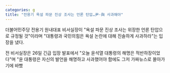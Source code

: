 ```yaml
---
categories: g
title: "전용기 욕설 파문 진상 조사는 언론 탄압…尹·與 사과해야"
---
```

  더불어민주당 전용기 원내대표 비서실장이 "욕설 파문 진상 조사는 위장한 언론 탄압으로 규정될 것"이라며 "대통령과 국민의힘은 욕설 논란에 대해 진솔하게 사과하라"는 입장을 냈다.
 
전 비서실장은 26일 긴급 입장 발표에서 "오늘 윤석열 대통령의 해명은 적반하장이었다"며 "윤 대통령은 자신의 발언을 해명하고 사과했어야 함에도 그저 가짜뉴스로 몰아가기에 바빴
